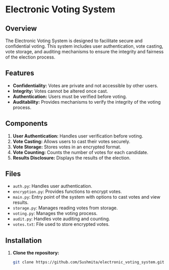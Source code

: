 # Electronic Voting System

## Overview

The Electronic Voting System is designed to facilitate secure and confidential voting. This system includes user authentication, vote casting, vote storage, and auditing mechanisms to ensure the integrity and fairness of the election process.

## Features

- **Confidentiality:** Votes are private and not accessible by other users.
- **Integrity:** Votes cannot be altered once cast.
- **Authentication:** Users must be verified before voting.
- **Auditability:** Provides mechanisms to verify the integrity of the voting process.

## Components

1. **User Authentication:** Handles user verification before voting.
2. **Vote Casting:** Allows users to cast their votes securely.
3. **Vote Storage:** Stores votes in an encrypted format.
4. **Vote Counting:** Counts the number of votes for each candidate.
5. **Results Disclosure:** Displays the results of the election.

## Files

- `auth.py`: Handles user authentication.
- `encryption.py`: Provides functions to encrypt votes.
- `main.py`: Entry point of the system with options to cast votes and view results.
- `storage.py`: Manages reading votes from storage.
- `voting.py`: Manages the voting process.
- `audit.py`: Handles vote auditing and counting.
- `votes.txt`: File used to store encrypted votes.

## Installation

1. **Clone the repository:**

   ```bash
   git clone https://github.com/Sushmita/electronic_voting_system.git
